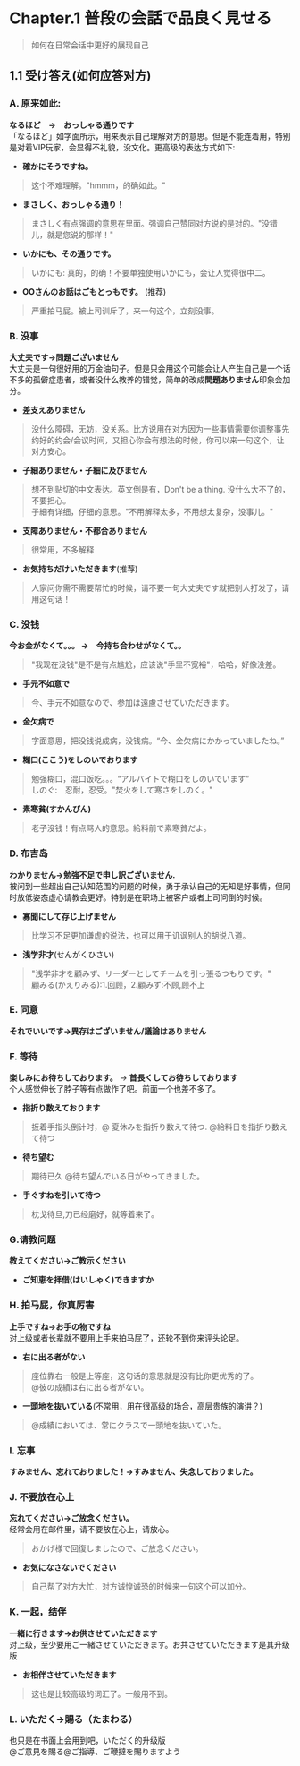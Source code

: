 # Chapter.1 普段の会話で品良く見せる　
> 如何在日常会话中更好的展现自己

## 1.1 受け答え(如何应答对方)
### A. 原来如此:  
**なるほど　→　おっしゃる通りです**  
「なるほど」如字面所示，用来表示自己理解对方的意思。但是不能连着用，特别是对着VIP玩家，会显得不礼貌，没文化。更高级的表达方式如下:

- **確かにそうですね。**  
> 这个不难理解。"hmmm，的确如此。"
- **まさしく、おっしゃる通り！**
> まさしく有点强调的意思在里面。强调自己赞同对方说的是对的。"没错儿，就是您说的那样！"
- **いかにも、その通りです。**
> いかにも: 真的，的确！不要单独使用いかにも，会让人觉得很中二。
- **OOさんのお話はごもとっもです。** (推荐)
> 严重拍马屁。被上司训斥了，来一句这个，立刻没事。


### B. 没事
**大丈夫です→問題ございません**  
大丈夫是一句很好用的万金油句子。但是只会用这个可能会让人产生自己是一个话不多的孤僻症患者，或者没什么教养的错觉，简单的改成**問題ありません**印象会加分。
- **差支えありません** 
> 没什么障碍，无妨，没关系。比方说用在对方因为一些事情需要你调整事先约好的约会/会议时间，又担心你会有想法的时候，你可以来一句这个，让对方安心。

- **子細ありません・子細に及びません**
> 想不到贴切的中文表达。英文倒是有，Don't be a thing. 没什么大不了的，不要担心。  
子細有详细，仔细的意思。"不用解释太多，不用想太复杂，没事儿。"

- **支障ありません・不都合ありません**
> 很常用，不多解释

- **お気持ちだけいただきます**(推荐)
>人家问你需不需要帮忙的时候，请不要一句大丈夫です就把别人打发了，请用这句话！

### C. 没钱  
**今お金がなくて。。。 →　今持ち合わせがなくて。。**
> "我现在没钱"是不是有点尴尬，应该说"手里不宽裕"，哈哈，好像没差。  

- **手元不如意で**  
> 今、手元不如意なので、参加は遠慮させていただきます。

- **金欠病で** 
> 字面意思，把没钱说成病，没钱病。“今、金欠病にかかっていましたね。”

- **糊口(ここう)をしのいでおります**
> 勉强糊口，混口饭吃。。。“アルバイトで糊口をしのいでいます”  
>しのぐ:　忍耐，忍受。"焚火をして寒さをしのく。"

- **素寒貧(すかんぴん)**  
> 老子没钱！有点骂人的意思。給料前で素寒貧だよ。

### D. 布吉岛 
**わかりません→勉強不足で申し訳ございません.**  
被问到一些超出自己认知范围的问题的时候，勇于承认自己的无知是好事情，但同时放低姿态虚心请教会更好。特别是在职场上被客户或者上司问倒的时候。  

- **寡聞にして存じ上げません**
>比学习不足更加谦虚的说法，也可以用于讥讽别人的胡说八道。  

- **浅学非才**(せんがくひさい)  
> "浅学非才を顧みず、リーダーとしてチームを引っ張るつもりです。"    
>顧みる(かえりみる):1.回顾，2.顧みず:不顾,顾不上  

### E. 同意   
**それでいいです→異存はございません/議論はありません**  
### F. 等待  
**楽しみにお待ちしております。** → **首長くしてお待ちしております**  
个人感觉伸长了脖子等有点做作了吧。前面一个也差不多了。
- **指折り数えております**
> 扳着手指头倒计时，@ 夏休みを指折り数えて待つ. @給料日を指折り数えて待つ

- **待ち望む**  
> 期待已久 @待ち望んでいる日がやってきました。

- **手ぐすねを引いて待つ**  　
>枕戈待旦,刀已经磨好，就等着来了。  

### G.请教问题
**教えてください→ご教示ください**

- **ご知恵を拝借(はいしゃく)できますか**

### H. 拍马屁，你真厉害  
**上手ですね→お手の物ですね**  
对上级或者长辈就不要用上手来拍马屁了，还轮不到你来评头论足。  

- **右に出る者がない**
>座位靠右一般是上等座，这句话的意思就是没有比你更优秀的了。  
>@彼の成績は右に出る者がない。

- **一頭地を抜いている**(不常用，用在很高级的场合，高层贵族的演讲？)   
>@成績においては、常にクラスで一頭地を抜いていた。

### I. 忘事
**すみません、忘れておりました！→すみません、失念しておりました。**

### J. 不要放在心上
**忘れてください→ご放念ください。**  
经常会用在邮件里，请不要放在心上，请放心。  
> おかげ様で回復しましたので、ご放念ください。
- **お気になさないでください** 
> 自己帮了对方大忙，对方诚惶诚恐的时候来一句这个可以加分。

### K. 一起，结伴
**一緒に行きます→お供させていただきます**  
对上级，至少要用ご一緒させていただきます。お共させていただきます是其升级版

- **お相伴させていただきます**
> 这也是比较高级的词汇了。一般用不到。

### L. いただく→賜る（たまわる）
也只是在书面上会用到吧，いただく的升级版  
@ご意見を賜る@ご指導、ご鞭撻を賜りますよう








